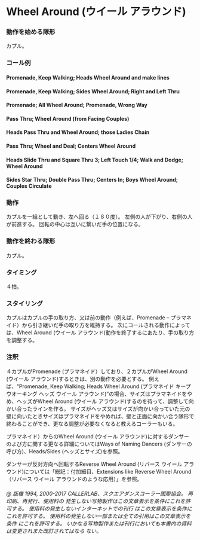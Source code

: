
# Wheel Around (ウイール アラウンド)

### 動作を始める隊形

カプル。

### コール例

#### Promenade, Keep Walking; Heads Wheel Around and make lines
#### Promenade, Keep Walking; Sides Wheel Around; Right and Left Thru
#### Promenade; All Wheel Around; Promenade, Wrong Way
#### Pass Thru; Wheel Around (from Facing Couples)
#### Heads Pass Thru and Wheel Around; those Ladies Chain
#### Pass Thru; Wheel and Deal; Centers Wheel Around
#### Heads Slide Thru and Square Thru 3; Left Touch 1/4; Walk and Dodge; Wheel Around
#### Sides Star Thru; Double Pass Thru; Centers In; Boys Wheel Around; Couples Circulate

### 動作

カプルを一組として動き、左へ回る（１８０度）。 左側の人が下がり、右側の人が前進する。 回転の中心は互いに繋いだ手の位置になる。

### 動作を終わる隊形

カプル。

### タイミング

４拍。

### スタイリング

カプルはカプルの手の取り方、又は前の動作（例えば、Promenade – プラマネイド）から引き継いだ手の取り方を維持する。 次にコールされる動作によっては、Wheel Around (ウイール アラウンド)動作を終了するにあたり、手の取り方を調整する。

### 注釈

４カプルがPromenade (プラマネイド）しており、２カプルがWheel Around (ウイール アラウンド)するときは、別の動作を必要とする。 例えば、“Promenade, Keep Walking; Heads Wheel Around (プラマネイド キープ ウオーキング ヘッズ ウイール アラウンド)”の場合、サイズはプラマネイドをやめ、ヘッズがWheel Around (ウイール アラウンド)するのを待って、調整して向かい合ったラインを作る。 サイズがヘッズ又はサイズが向かい合っていた元の壁に向いたときサイズはプラマネイドをやめれば、壁と正面に向かい合う隊形で終わることができ、更なる調整が必要なくなると教えるコーラーもいる。

プラマネイド）からのWheel Around (ウイール アラウンド)に対するダンサーのよび方に関する更なる詳細についてはWays of Naming Dancers (ダンサーの呼び方)、Heads/Sides (ヘッズとサイズ)を参照。

ダンサーが反対方向へ回転するReverse Wheel Around (リバース ウイール アラウンド)については「総記：付加細目、Extensions like Reverse Wheel Around（リバース ウイール アラウンドのような応用）」を参照。

###### @ 版権 1994, 2000-2017 CALLERLAB、スクエアダンスコーラー国際協会。 再印刷、再発行、使用料の 発生しない写物製作はこの文章表示を条件にこれを許可する。 使用料の発生しないインターネットでの刊行 はこの文章表示を条件にこれを許可する。 使用料の発生しない一部または全ての引用はこの文章表示を条件 にこれを許可する。 いかなる写物製作または刊行においても本書内の資料は変更されまた改訂されてはなら ない。


